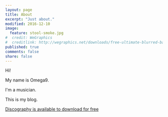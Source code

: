 ```yaml
---
layout: page
title: About
excerpt: "Just about."
modified: 2016-12-10
image:
  feature: stool-smoke.jpg
#  credit: WeGraphics
#  creditlink: http://wegraphics.net/downloads/free-ultimate-blurred-background-pack/
published: true
comments: false
share: false
---
```

Hi!

My name is Omega9.

I'm a musician.

This is my blog.

<a markdown="0" href="{{ site.url }}/download" class="btn">Discography is available to download for free</a>
